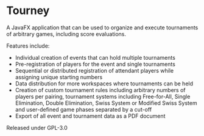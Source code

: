 # Tourney
A JavaFX application that can be used to organize and execute tournaments of arbitrary games, including score evaluations.

Features include:
- Individual creation of events that can hold multiple tournaments
- Pre-registration of players for the event and single tournaments
- Sequential or distributed registration of attendant players while assigning unique starting numbers
- Data distribution for more workspaces where tournaments can be held
- Creation of custom tournament rules including arbitrary numbers of players per pairing, tournament systems including Free-for-All, Single Elimination, Double Elimination, Swiss System or Modified Swiss System and user-defined game phases separated by a cut-off
- Export of all event and tournament data as a PDF document

Released under GPL-3.0
